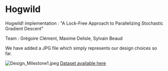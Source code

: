 # Hogwild
Hogwild! implementation : "A Lock-Free Approach to Parallelizing Stochastic Gradient Descent"

Team : Grégoire Clément, Maxime Delisle, Sylvain Beaud

We have added a JPG file which simply represents our design choices so far.

![Design_Milestone1.jpeg][design]
[Dataset available here][dataset]

[design]: https://imgur.com/R7I3OYk
[dataset]: http://www.ai.mit.edu/projects/jmlr/papers/volume5/lewis04a/lyrl2004_rcv1v2_README.htm